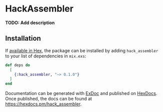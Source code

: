 # HackAssembler

**TODO: Add description**

## Installation

If [available in Hex](https://hex.pm/docs/publish), the package can be installed
by adding `hack_assembler` to your list of dependencies in `mix.exs`:

```elixir
def deps do
  [
    {:hack_assembler, "~> 0.1.0"}
  ]
end
```

Documentation can be generated with [ExDoc](https://github.com/elixir-lang/ex_doc)
and published on [HexDocs](https://hexdocs.pm). Once published, the docs can
be found at <https://hexdocs.pm/hack_assembler>.

